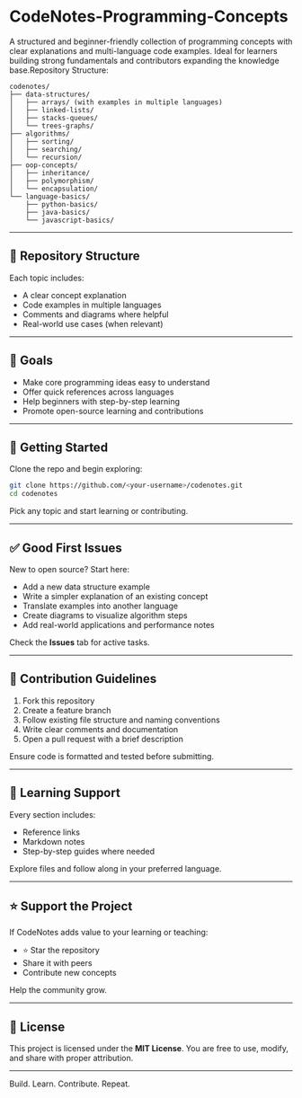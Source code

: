 # CodeNotes-Programming-Concepts

A structured and beginner-friendly collection of programming concepts with clear explanations and multi-language code examples. Ideal for learners building strong fundamentals and contributors expanding the knowledge base.Repository Structure:
```
codenotes/
├── data-structures/
│   ├── arrays/ (with examples in multiple languages)
│   ├── linked-lists/
│   ├── stacks-queues/
│   └── trees-graphs/
├── algorithms/
│   ├── sorting/
│   ├── searching/
│   └── recursion/
├── oop-concepts/
│   ├── inheritance/
│   ├── polymorphism/
│   └── encapsulation/
└── language-basics/
    ├── python-basics/
    ├── java-basics/
    └── javascript-basics/
```
---

## 📂 Repository Structure

Each topic includes:
- A clear concept explanation
- Code examples in multiple languages
- Comments and diagrams where helpful
- Real-world use cases (when relevant)

---

## 🎯 Goals

- Make core programming ideas easy to understand
- Offer quick references across languages
- Help beginners with step-by-step learning
- Promote open-source learning and contributions

---

## 🚀 Getting Started

Clone the repo and begin exploring:

```bash
git clone https://github.com/<your-username>/codenotes.git
cd codenotes
````

Pick any topic and start learning or contributing.

---

## ✅ Good First Issues

New to open source? Start here:

* Add a new data structure example
* Write a simpler explanation of an existing concept
* Translate examples into another language
* Create diagrams to visualize algorithm steps
* Add real-world applications and performance notes

Check the **Issues** tab for active tasks.

---

## 🧩 Contribution Guidelines

1. Fork this repository
2. Create a feature branch
3. Follow existing file structure and naming conventions
4. Write clear comments and documentation
5. Open a pull request with a brief description

Ensure code is formatted and tested before submitting.

---

## 📘 Learning Support

Every section includes:

* Reference links
* Markdown notes
* Step-by-step guides where needed

Explore files and follow along in your preferred language.

---

## ⭐ Support the Project

If CodeNotes adds value to your learning or teaching:

* ⭐ Star the repository
* Share it with peers
* Contribute new concepts

Help the community grow.

---

## 📝 License

This project is licensed under the **MIT License**.
You are free to use, modify, and share with proper attribution.

---

Build. Learn. Contribute. Repeat.

